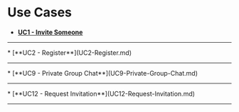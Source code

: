 # Use Cases

* [**UC1 - Invite Someone**](UC1-Invite-Someone.md)<br>
<hr>
* [**UC2 - Register**](UC2-Register.md)<br>
<hr>
* [**UC9 - Private Group Chat**](UC9-Private-Group-Chat.md)<br>
<hr>
* [**UC12 - Request Invitation**](UC12-Request-Invitation.md)<br>
<hr>
